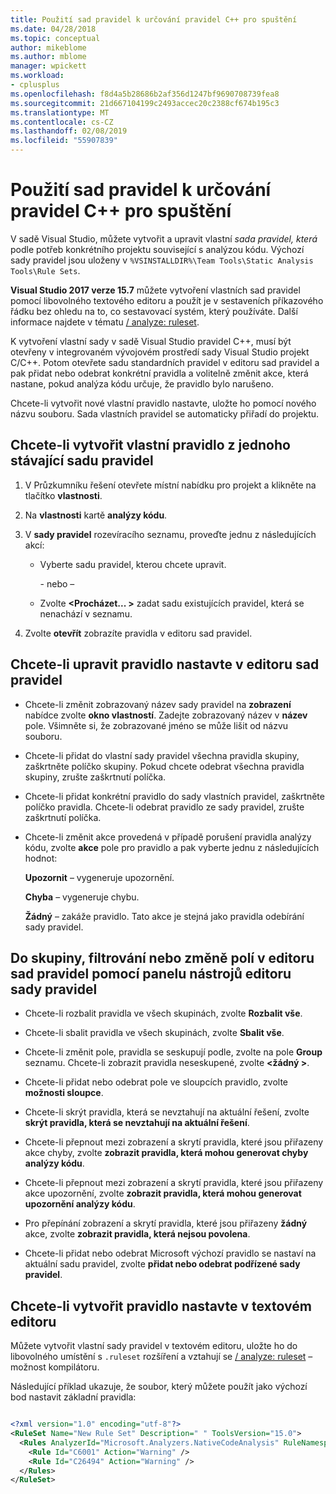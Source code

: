 ```yaml
---
title: Použití sad pravidel k určování pravidel C++ pro spuštění
ms.date: 04/28/2018
ms.topic: conceptual
author: mikeblome
ms.author: mblome
manager: wpickett
ms.workload:
- cplusplus
ms.openlocfilehash: f8d4a5b28686b2af356d1247bf9690708739fea8
ms.sourcegitcommit: 21d667104199c2493accec20c2388cf674b195c3
ms.translationtype: MT
ms.contentlocale: cs-CZ
ms.lasthandoff: 02/08/2019
ms.locfileid: "55907839"
---
```

# <a name="use-rule-sets-to-specify-the-c-rules-to-run"></a>Použití sad pravidel k určování pravidel C++ pro spuštění

V sadě Visual Studio, můžete vytvořit a upravit vlastní *sada pravidel, která* podle potřeb konkrétního projektu související s analýzou kódu. Výchozí sady pravidel jsou uloženy v `%VSINSTALLDIR%\Team Tools\Static Analysis Tools\Rule Sets`.

**Visual Studio 2017 verze 15.7** můžete vytvoření vlastních sad pravidel pomocí libovolného textového editoru a použít je v sestaveních příkazového řádku bez ohledu na to, co sestavovací systém, který používáte. Další informace najdete v tématu [/ analyze: ruleset](/cpp/build/reference/analyze-code-analysis).

K vytvoření vlastní sady v sadě Visual Studio pravidel C++, musí být otevřeny v integrovaném vývojovém prostředí sady Visual Studio projekt C/C++. Potom otevřete sadu standardních pravidel v editoru sad pravidel a pak přidat nebo odebrat konkrétní pravidla a volitelně změnit akce, která nastane, pokud analýza kódu určuje, že pravidlo bylo narušeno.

Chcete-li vytvořit nové vlastní pravidlo nastavte, uložte ho pomocí nového názvu souboru. Sada vlastních pravidel se automaticky přiřadí do projektu.

## <a name="to-create-a-custom-rule-from-a-single-existing-rule-set"></a>Chcete-li vytvořit vlastní pravidlo z jednoho stávající sadu pravidel

1. V Průzkumníku řešení otevřete místní nabídku pro projekt a klikněte na tlačítko **vlastnosti**.

2. Na **vlastnosti** kartě **analýzy kódu**.

3. V **sady pravidel** rozevíracího seznamu, proveďte jednu z následujících akcí:

   - Vyberte sadu pravidel, kterou chcete upravit.

     \- nebo –

   - Zvolte  **\<Procházet... >** zadat sadu existujících pravidel, která se nenachází v seznamu.

4. Zvolte **otevřít** zobrazíte pravidla v editoru sad pravidel.

## <a name="to-modify-a-rule-set-in-the-rule-set-editor"></a>Chcete-li upravit pravidlo nastavte v editoru sad pravidel

- Chcete-li změnit zobrazovaný název sady pravidel na **zobrazení** nabídce zvolte **okno vlastností**. Zadejte zobrazovaný název v **název** pole. Všimněte si, že zobrazované jméno se může lišit od názvu souboru.

- Chcete-li přidat do vlastní sady pravidel všechna pravidla skupiny, zaškrtněte políčko skupiny. Pokud chcete odebrat všechna pravidla skupiny, zrušte zaškrtnutí políčka.

- Chcete-li přidat konkrétní pravidlo do sady vlastních pravidel, zaškrtněte políčko pravidla. Chcete-li odebrat pravidlo ze sady pravidel, zrušte zaškrtnutí políčka.

- Chcete-li změnit akce provedená v případě porušení pravidla analýzy kódu, zvolte **akce** pole pro pravidlo a pak vyberte jednu z následujících hodnot:

     **Upozornit** – vygeneruje upozornění.

     **Chyba** – vygeneruje chybu.

     **Žádný** – zakáže pravidlo. Tato akce je stejná jako pravidla odebírání sady pravidel.

## <a name="to-group-filter-or-change-the-fields-in-the-rule-set-editor-by-using-the-rule-set-editor-toolbar"></a>Do skupiny, filtrování nebo změně polí v editoru sad pravidel pomocí panelu nástrojů editoru sady pravidel

- Chcete-li rozbalit pravidla ve všech skupinách, zvolte **Rozbalit vše**.

- Chcete-li sbalit pravidla ve všech skupinách, zvolte **Sbalit vše**.

- Chcete-li změnit pole, pravidla se seskupují podle, zvolte na pole **Group** seznamu. Chcete-li zobrazit pravidla neseskupené, zvolte  **\<žádný >**.

- Chcete-li přidat nebo odebrat pole ve sloupcích pravidlo, zvolte **možnosti sloupce**.

- Chcete-li skrýt pravidla, která se nevztahují na aktuální řešení, zvolte **skrýt pravidla, která se nevztahují na aktuální řešení**.

- Chcete-li přepnout mezi zobrazení a skrytí pravidla, které jsou přiřazeny akce chyby, zvolte **zobrazit pravidla, která mohou generovat chyby analýzy kódu**.

- Chcete-li přepnout mezi zobrazení a skrytí pravidla, které jsou přiřazeny akce upozornění, zvolte **zobrazit pravidla, která mohou generovat upozornění analýzy kódu**.

- Pro přepínání zobrazení a skrytí pravidla, které jsou přiřazeny **žádný** akce, zvolte **zobrazit pravidla, která nejsou povolena**.

- Chcete-li přidat nebo odebrat Microsoft výchozí pravidlo se nastaví na aktuální sadu pravidel, zvolte **přidat nebo odebrat podřízené sady pravidel**.

## <a name="to-create-a-rule-set-in-a-text-editor"></a>Chcete-li vytvořit pravidlo nastavte v textovém editoru

Můžete vytvořit vlastní sady pravidel v textovém editoru, uložte ho do libovolného umístění s `.ruleset` rozšíření a vztahují se [/ analyze: ruleset](/cpp/build/reference/analyze-code-analysis) – možnost kompilátoru.

Následující příklad ukazuje, že soubor, který můžete použít jako výchozí bod nastavit základní pravidla:

```xml

<?xml version="1.0" encoding="utf-8"?>
<RuleSet Name="New Rule Set" Description=" " ToolsVersion="15.0">
  <Rules AnalyzerId="Microsoft.Analyzers.NativeCodeAnalysis" RuleNamespace="Microsoft.Rules.Native">
    <Rule Id="C6001" Action="Warning" />
    <Rule Id="C26494" Action="Warning" />
  </Rules>
</RuleSet>
```
